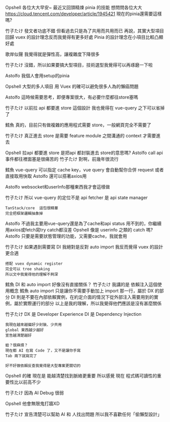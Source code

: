 Opshell
    各位大大早安~
    最近又回頭精煉 pinia 的技能
    想問問各位大大
    https://cloud.tencent.com/developer/article/1945421
    現在的pinia還需要這樣嗎?

竹子たけ
    發文者功底不錯
    但看過去只是為了共用而共用而已
    再說，其實大型項目回歸 vuex 的設計理念反而我覺得有更多好處
    Pinia 的設計理念在小項目比較凸顯好處

歌岸似聲
    我覺得就是彈性高，讓複雜度下降很多

竹子たけ
    沒錯，所以如果要搞大型項目，技術選型我覺得可以再琢磨一下啦

Astolfo
    我個人會用setup的pinia

Opshell
    大型的多人項目 用 Vuex 的確可以避免很多人為的懶癌問題

Astolfo
    這時候需要思考，即便專案很大，有必要什麼都往store塞嗎

竹子たけ
    以前拉 api 都要進 store 這個設計
    我也覺得在 vue-query 之下可以省掉了

鱈魚
    真的，目前只有做複雜的應用程式需要 store，一般網頁完全不需要了

竹子たけ
    真正進去 store 是需要 feature module 之間溝通的 context 才需要進去

Opshell
    拉api 都要進 store 是把api 都封裝進去 store的意思嗎?
Astolfo
    call api事件都往裡面塞是很痛苦的
竹子たけ
    對啊，前幾年很流行

鱈魚
    vue-query 可以指定 cache key，vue query 會自動幫你合併 request 或者直接取用快取
Astolfo
    還可以搭著axios用

Astolfo
    websocket和userInfo那種東西我才會這樣做

竹子たけ
    所以 vue-query 的定位不是 api fetcher
    是 api state manager

    TanStack/core  這包很精華
    完全把框架邏輯抽象掉

Astolfo
    不過我主要用vue-query還是為了cache和api status
    用不到的，你繼續用axios或fetch寫try catch都沒差
Opshell
    像是  userinfo 之類的 catch 嗎?
Astolfo
    只要是需要狀態管理的功能，又需要cache，我就會用

竹子たけ
    如果遇到需要寫 DI
    我絕對是反對 auto import
    我反而覺得 vuex 的設計更合適

    搭配 vuex dynamic register
    完全可以 tree shaking
    所以文中我覺得他的理解不夠深
鱈魚
    DI 和 auto import 好像沒有直接關係？
竹子たけ
    我講的是 依賴注入這個使用概念
鱈魚
    auto import 只是讓你不需要手動加上 import 那一行，屬於 DX 的部分
    DI 則是不要在內部依賴實例，在約定介面的情況下從外部注入需要用到的實例，屬於實際運行的部分
    以上是我的理解，所以我覺得他們應該是沒有甚麼關係

竹子たけ
    DX 是 Developer Experience
    DI 是 Dependency Injection

    我現在越來越偏好少封裝、少共用
    global 東西越少越好
    宣告越清楚越好

    蛤？很麻煩？
    現在都 AI 在寫 Code 了，又不是讓你手寫
    Tab 兩下就寫完了

    好不好做依賴反查我覺得是大型專案更關切的

Opshell
    的確  現在是  能越清楚找到脈絡更重要
    所以感覺  現在  程式碼可讀性的重要性比以前高不少

竹子たけ
    因為 AI Debug 很弱

Opshell
    他會無限鬼打牆XD

竹子たけ
    宣告清楚可以幫助 AI 和 人找出問題
    所以我不喜歡任何「偷懶型設計」
